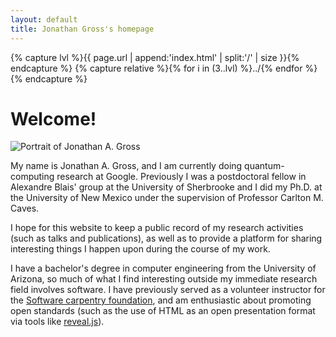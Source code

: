 ```yaml
---
layout: default
title: Jonathan Gross's homepage
---
```


{% capture lvl %}{{ page.url | append:'index.html' | split:'/' | size }}{% endcapture %}
{% capture relative %}{% for i in (3..lvl) %}../{% endfor %}{% endcapture %}

Welcome!
========

<img id='portrait' src='{{ relative }}images/jonathan-a-gross.jpg'
  alt='Portrait of Jonathan A. Gross' />

My name is Jonathan A. Gross, and I am currently doing quantum-computing
research at Google.
Previously I was a postdoctoral fellow in Alexandre Blais' group at the
University of Sherbrooke and I did my Ph.D. at the University of New Mexico
under the supervision of Professor Carlton M. Caves.

I hope for this website to keep a public record of my research activities (such
as talks and publications), as well as to provide a platform for sharing
interesting things I happen upon during the course of my work.

I have a bachelor's degree in computer engineering from the University of
Arizona, so much of what I find interesting outside my immediate research field
involves software.
I have previously served as a volunteer instructor for the [Software carpentry
foundation][swc], and am enthusiastic about promoting open standards (such as
the use of HTML as an open presentation format via tools like
[reveal.js][rjs]).

[swc]: http://software-carpentry.org/
[rjs]: http://lab.hakim.se/reveal-js
